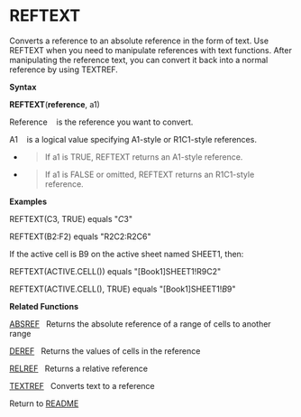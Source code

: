 # REFTEXT

Converts a reference to an absolute reference in the form of text. Use
REFTEXT when you need to manipulate references with text functions.
After manipulating the reference text, you can convert it back into a
normal reference by using TEXTREF.

**Syntax**

**REFTEXT**(**reference**, a1)

Reference&nbsp;&nbsp;&nbsp;&nbsp;is the reference you want to convert.

A1&nbsp;&nbsp;&nbsp;&nbsp;is a logical value specifying A1-style or
R1C1-style references.

  - > If a1 is TRUE, REFTEXT returns an A1-style reference.

  - > If a1 is FALSE or omitted, REFTEXT returns an R1C1-style
    > reference.


**Examples**

REFTEXT(C3, TRUE) equals "$C$3"

REFTEXT(B2:F2) equals "R2C2:R2C6"

If the active cell is B9 on the active sheet named SHEET1, then:

REFTEXT(ACTIVE.CELL()) equals "\[Book1\]SHEET1\!R9C2"

REFTEXT(ACTIVE.CELL(), TRUE) equals "\[Book1\]SHEET1\!$B$9"

**Related Functions**

[ABSREF](ABSREF.md)&nbsp;&nbsp;&nbsp;Returns the absolute reference of a range of
cells to another range

[DEREF](DEREF.md)&nbsp;&nbsp;&nbsp;Returns the values of cells in the reference

[RELREF](RELREF.md)&nbsp;&nbsp;&nbsp;Returns a relative reference

[TEXTREF](TEXTREF.md)&nbsp;&nbsp;&nbsp;Converts text to a reference



Return to [README](README.md)

